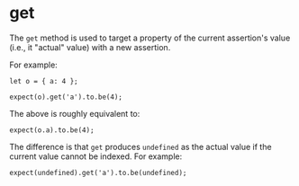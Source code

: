 # get

The `get` method is used to target a property of the current assertion's value (i.e.,
it "actual" value) with a new assertion.

For example:

    let o = { a: 4 };

    expect(o).get('a').to.be(4);

The above is roughly equivalent to:

    expect(o.a).to.be(4);

The difference is that `get` produces `undefined` as the actual value if the current
value cannot be indexed. For example:

    expect(undefined).get('a').to.be(undefined);
